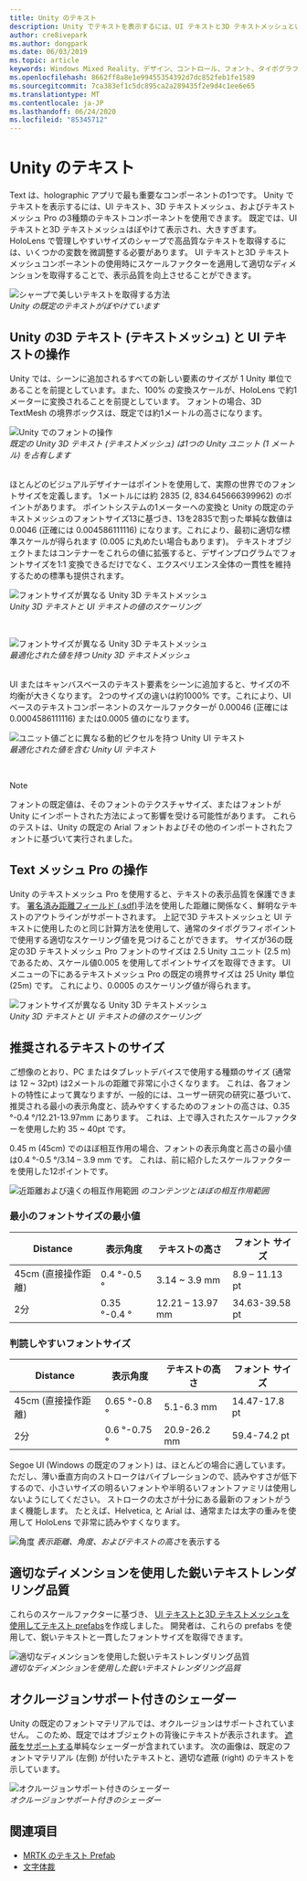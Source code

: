 ```yaml
---
title: Unity のテキスト
description: Unity でテキストを表示するには、UI テキストと3D テキストメッシュという2種類のテキストコンポーネントを使用できます。
author: cre8ivepark
ms.author: dongpark
ms.date: 06/03/2019
ms.topic: article
keywords: Windows Mixed Reality、デザイン、コントロール、フォント、タイポグラフィ、ui、ux
ms.openlocfilehash: 8662ff8a8e1e99455354392d7dc852feb1fe1589
ms.sourcegitcommit: 7ca383ef1c5dc895ca2a289435f2e9d4c1ee6e65
ms.translationtype: MT
ms.contentlocale: ja-JP
ms.lasthandoff: 06/24/2020
ms.locfileid: "85345712"
---
```

# <a name="text-in-unity"></a>Unity のテキスト

Text は、holographic アプリで最も重要なコンポーネントの1つです。 Unity でテキストを表示するには、UI テキスト、3D テキストメッシュ、およびテキストメッシュ Pro の3種類のテキストコンポーネントを使用できます。 既定では、UI テキストと3D テキストメッシュはぼやけて表示され、大きすぎます。 HoloLens で管理しやすいサイズのシャープで高品質なテキストを取得するには、いくつかの変数を微調整する必要があります。 UI テキストと3D テキストメッシュコンポーネントの使用時にスケールファクターを適用して適切なディメンションを取得することで、表示品質を向上させることができます。

![シャープで美しいテキストを取得する方法](images/hug-text-02-640px.png)<br>
*Unity の既定のテキストがぼやけています*

## <a name="working-with-unitys-3d-text-text-mesh-and-ui-text"></a>Unity の3D テキスト (テキストメッシュ) と UI テキストの操作

Unity では、シーンに追加されるすべての新しい要素のサイズが 1 Unity 単位であることを前提としています。また、100% の変換スケールが、HoloLens で約1メーターに変換されることを前提としています。 フォントの場合、3D TextMesh の境界ボックスは、既定では約1メートルの高さになります。

![Unity でのフォントの操作](images/640px-hug-text-03.png)<br>
*既定の Unity 3D テキスト (テキストメッシュ) は1つの Unity ユニット (1 メートル) を占有します*

<br>
ほとんどのビジュアルデザイナーはポイントを使用して、実際の世界でのフォントサイズを定義します。 1メートルには約 2835 (2, 834.645666399962) のポイントがあります。 ポイントシステムの1メーターへの変換と Unity の既定のテキストメッシュのフォントサイズ13に基づき、13を2835で割った単純な数値は 0.0046 (正確には 0.004586111116) になります。これにより、最初に適切な標準スケールが得られます (0.005 に丸めたい場合もあります)。 テキストオブジェクトまたはコンテナーをこれらの値に拡張すると、デザインプログラムでフォントサイズを1:1 変換できるだけでなく、エクスペリエンス全体の一貫性を維持するための標準も提供されます。

![フォントサイズが異なる Unity 3D テキストメッシュ](images/Text_In_Unity_Measurements1.png)<br>
*Unity 3D テキストと UI テキストの値のスケーリング*

<br>

![フォントサイズが異なる Unity 3D テキストメッシュ](images/hug-text-05-1000px.png)<br>
*最適化された値を持つ Unity 3D テキストメッシュ*

<br>
UI またはキャンバスベースのテキスト要素をシーンに追加すると、サイズの不均衡が大きくなります。 2つのサイズの違いは約1000% です。これにより、UI ベースのテキストコンポーネントのスケールファクターが 0.00046 (正確には 0.0004586111116) または0.0005 値のになります。

![ユニット値ごとに異なる動的ピクセルを持つ Unity UI テキスト](images/hug-text-04-1000px.png)<br>
*最適化された値を含む Unity UI テキスト*

<br>

>[!NOTE]
>フォントの既定値は、そのフォントのテクスチャサイズ、またはフォントが Unity にインポートされた方法によって影響を受ける可能性があります。 これらのテストは、Unity の既定の Arial フォントおよびその他のインポートされたフォントに基づいて実行されました。

## <a name="working-with-text-mesh-pro"></a>Text メッシュ Pro の操作

Unity のテキストメッシュ Pro を使用すると、テキストの表示品質を保護できます。 [署名済み距離フィールド (.sdf)](https://steamcdn-a.akamaihd.net/apps/valve/2007/SIGGRAPH2007_AlphaTestedMagnification.pdf)手法を使用した距離に関係なく、鮮明なテキストのアウトラインがサポートされます。 上記で3D テキストメッシュと UI テキストに使用したのと同じ計算方法を使用して、通常のタイポグラフィポイントで使用する適切なスケーリング値を見つけることができます。 サイズが36の既定の3D テキストメッシュ Pro フォントのサイズは 2.5 Unity ユニット (2.5 m) であるため、スケール値0.005 を使用してポイントサイズを取得できます。 UI メニューの下にあるテキストメッシュ Pro の既定の境界サイズは 25 Unity 単位 (25m) です。 これにより、0.0005 のスケーリング値が得られます。

![フォントサイズが異なる Unity 3D テキストメッシュ](images/Text_In_Unity_Measurements2.png)<br>
*Unity 3D テキストと UI テキストの値のスケーリング*

## <a name="recommended-text-size"></a>推奨されるテキストのサイズ
ご想像のとおり、PC またはタブレットデバイスで使用する種類のサイズ (通常は 12 ~ 32pt) は2メートルの距離で非常に小さくなります。 これは、各フォントの特性によって異なりますが、一般的には、ユーザー研究の研究に基づいて、推奨される最小の表示角度と、読みやすくするためのフォントの高さは、0.35 °-0.4 °/12.21-13.97mm にあります。 これは、上で導入されたスケールファクターを使用した約 35 ~ 40pt です。 

0.45 m (45cm) でのほぼ相互作用の場合、フォントの表示角度と高さの最小値は0.4 °-0.5 °/3.14 – 3.9 mm です。 これは、前に紹介したスケールファクターを使用した12ポイントです。

![近距離および遠くの相互作用範囲 ](images/typography-distance-1000px.jpg)
 *のコンテンツとほぼの相互作用範囲*

### <a name="the-minimum-legible-font-size"></a>最小のフォントサイズの最小値
| Distance | 表示角度 | テキストの高さ | フォント サイズ |
|---------|---------|---------|---------|
| 45cm (直接操作距離) | 0.4 °-0.5 ° | 3.14 ~ 3.9 mm | 8.9 – 11.13 pt |
| 2分 | 0.35 °-0.4 ° | 12.21 – 13.97 mm | 34.63-39.58 pt |


### <a name="the-comfortably-legible-font-size"></a>判読しやすいフォントサイズ
| Distance | 表示角度 | テキストの高さ | フォント サイズ |
|---------|---------|---------|---------|
| 45cm (直接操作距離) | 0.65 °-0.8 ° | 5.1-6.3 mm | 14.47-17.8 pt |
| 2分 | 0.6 °-0.75 ° | 20.9-26.2 mm | 59.4-74.2 pt |

Segoe UI (Windows の既定のフォント) は、ほとんどの場合に適しています。 ただし、薄い垂直方向のストロークはバイブレーションので、読みやすさが低下するので、小さいサイズの明るいフォントや半明るいフォントファミリは使用しないようにしてください。 ストロークの太さが十分にある最新のフォントがうまく機能します。 たとえば、Helvetica, と Arial は、通常または太字の重みを使用して HoloLens で非常に読みやすくなります。


![角度 ](images/Text_In_Unity_ViewingAngle.jpg)
 *表示距離、角度、およびテキストの高さ*を表示する

## <a name="sharp-text-rendering-quality-with-proper-dimension"></a>適切なディメンションを使用した鋭いテキストレンダリング品質

これらのスケールファクターに基づき、 [UI テキストと3D テキストメッシュを使用してテキスト prefabs](https://github.com/microsoft/MixedRealityToolkit-Unity/tree/mrtk_development/Assets/MRTK/SDK/StandardAssets/Prefabs/Text)を作成しました。 開発者は、これらの prefabs を使用して、鋭いテキストと一貫したフォントサイズを取得できます。

![適切なディメンションを使用した鋭いテキストレンダリング品質](images/hug-text-06-1000px.png)<br>
*適切なディメンションを使用した鋭いテキストレンダリング品質*

## <a name="shader-with-occlusion-support"></a>オクルージョンサポート付きのシェーダー

Unity の既定のフォントマテリアルでは、オクルージョンはサポートされていません。 このため、既定ではオブジェクトの背後にテキストが表示されます。 [遮蔽をサポートする](https://github.com/microsoft/MixedRealityToolkit-Unity/blob/mrtk_release/Assets/MixedRealityToolkit/StandardAssets/Shaders/Text3DShader.shader)単純なシェーダーが含まれています。 次の画像は、既定のフォントマテリアル (左側) が付いたテキストと、適切な遮蔽 (right) のテキストを示しています。

![オクルージョンサポート付きのシェーダー](images/hug-text-07-1000px.png)<br>
*オクルージョンサポート付きのシェーダー*


## <a name="see-also"></a>関連項目
* [MRTK のテキスト Prefab](https://github.com/microsoft/MixedRealityToolkit-Unity/tree/mrtk_development/Assets/MixedRealityToolkit.SDK/StandardAssets/Prefabs/Text)
* [文字体裁](typography.md)

 
